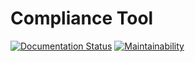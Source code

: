 # Compliance Tool

[![Documentation Status](https://readthedocs.org/projects/compliance-tool/badge/?version=latest)](https://compliance-tool.readthedocs.io/en/latest/?badge=latest)
[![Maintainability](https://api.codeclimate.com/v1/badges/a7262d19c1745a48659f/maintainability)](https://codeclimate.com/github/ComplianceAsCode/compliance-tool/maintainability)
